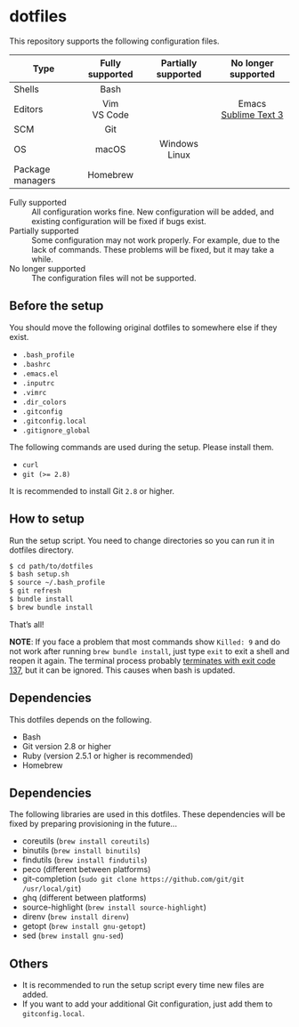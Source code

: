 # dotfiles
This repository supports the following configuration files.

| Type             | Fully supported | Partially supported | No longer supported                                            |
|------------------|:---------------:|:-------------------:|:--------------------------------------------------------------:|
| Shells           | Bash            |                     |                                                                |
| Editors          | Vim<br>VS Code  |                     | Emacs<br>[Sublime Text 3](https://github.com/noraworld/sublrc) |
| SCM              | Git             |                     |                                                                |
| OS               | macOS           | Windows<br>Linux    |                                                                |
| Package managers | Homebrew        |                     |                                                                |

<dl>
  <dt>Fully supported</dt>
  <dd>All configuration works fine. New configuration will be added, and existing configuration will be fixed if bugs exist.</dd>
  <dt>Partially supported</dt>
  <dd>Some configuration may not work properly. For example, due to the lack of commands. These problems will be fixed, but it may take a while.</dd>
  <dt>No longer supported</dt>
  <dd>The configuration files will not be supported.</dd>
</dl>

## Before the setup
You should move the following original dotfiles to somewhere else if they exist.

* `.bash_profile`
* `.bashrc`
* `.emacs.el`
* `.inputrc`
* `.vimrc`
* `.dir_colors`
* `.gitconfig`
* `.gitconfig.local`
* `.gitignore_global`

The following commands are used during the setup. Please install them.

* `curl`
* `git (>= 2.8)`

It is recommended to install Git `2.8` or higher.

## How to setup
Run the setup script. You need to change directories so you can run it in dotfiles directory.

```bash
$ cd path/to/dotfiles
$ bash setup.sh
$ source ~/.bash_profile
$ git refresh
$ bundle install
$ brew bundle install
```

That’s all!

**NOTE**: If you face a problem that most commands show `Killed: 9` and do not work after running `brew bundle install`, just type `exit` to exit a shell and reopen it again. The terminal process probably [terminates with exit code 137](https://code.visualstudio.com/docs/supporting/troubleshoot-terminal-launch), but it can be ignored. This causes when bash is updated.

## Dependencies
This dotfiles depends on the following.

* Bash
* Git version 2.8 or higher
* Ruby (version 2.5.1 or higher is recommended)
* Homebrew

## Dependencies
The following libraries are used in this dotfiles. These dependencies will be fixed by preparing provisioning in the future...

* coreutils (`brew install coreutils`)
* binutils (`brew install binutils`)
* findutils (`brew install findutils`)
* peco (different between platforms)
* git-completion (`sudo git clone https://github.com/git/git /usr/local/git`)
* ghq (different between platforms)
* source-highlight (`brew install source-highlight`)
* direnv (`brew install direnv`)
* getopt (`brew install gnu-getopt`)
* sed (`brew install gnu-sed`)

## Others
* It is recommended to run the setup script every time new files are added.
* If you want to add your additional Git configuration, just add them to `gitconfig.local`.
